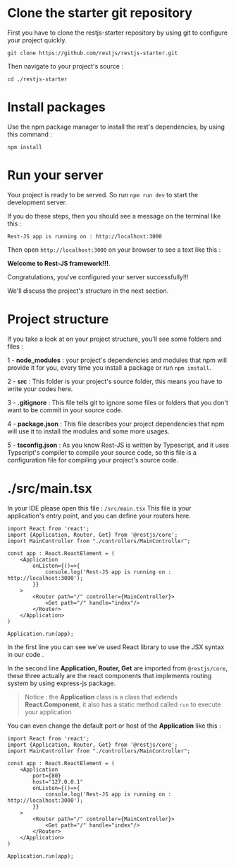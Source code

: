 # Clone the starter git repository
First you have to clone the restjs-starter repository by using git to configure your project quickly.

`git clone https://github.com/restjs/restjs-starter.git`

Then navigate to your project's source : 

`cd ./restjs-starter`

# Install packages
Use the npm package manager to install the rest's dependencies, by using this command : 

`npm install`


# Run your server
Your project is ready to be served.
So run `npm run dev` to start the development server.

If you do these steps, then you should see a message on the terminal like this : 

`Rest-JS app is running on : http://localhost:3000`

Then open `http://localhost:3000` on your browser to see a text like this :
 
 **Welcome to Rest-JS framework!!!**.

Congratulations, you've configured your server successfully!!!

We'll discuss the project's structure in the next section.

# Project structure
If you take a look at on your project structure, you'll see some folders and files :

1 - **node_modules** : your project's dependencies and modules that npm will provide it for you, every time you install a package or run `npm install`.

2 - **src** : This folder is your project's source folder, this means you have to write your codes here.

3 - **.gitignore** : This file tells git to ignore some files or folders that you don't want to be commit in your source code. 

4 - **package.json** : This file describes your project dependencies that npm will use it to install the modules and some more usages.

5 - **tsconfig.json** : As you know Rest-JS is written by Typescript, and it uses Typscript's compiler to compile your source code, so this file is a configuration file for compiling your project's source code.

# ./src/main.tsx
In your IDE please open this file : `/src/main.tsx`
This file is your application's entry point, and you can define your routers here.
```
import React from 'react';
import {Application, Router, Get} from '@restjs/core';
import MainController from "./controllers/MainController";

const app : React.ReactElement = (
    <Application
        onListen={()=>{
            console.log('Rest-JS app is running on : http://localhost:3000');
        }}
    >
        <Router path="/" controller={MainController}>
            <Get path="/" handle="index"/>
        </Router>
    </Application>
)

Application.run(app);
```
In the first line you can see we've used React library to use the JSX syntax in our code .

In the second line **Application, Router, Get** are imported from `@restjs/core`, these three actually are the react components that implements routing system by using express-js package.

> Notice : the **Application** class is a class that extends **React.Component**, it also has a static method called `run` to execute your application 

You can even change the default port or host of the **Application** like this : 

```
import React from 'react';
import {Application, Router, Get} from '@restjs/core';
import MainController from "./controllers/MainController";

const app : React.ReactElement = (
    <Application
        port={80}
        host="127.0.0.1"
        onListen={()=>{
            console.log('Rest-JS app is running on : http://localhost:3000');
        }}
    >
        <Router path="/" controller={MainController}>
            <Get path="/" handle="index"/>
        </Router>
    </Application>
)

Application.run(app);
```

